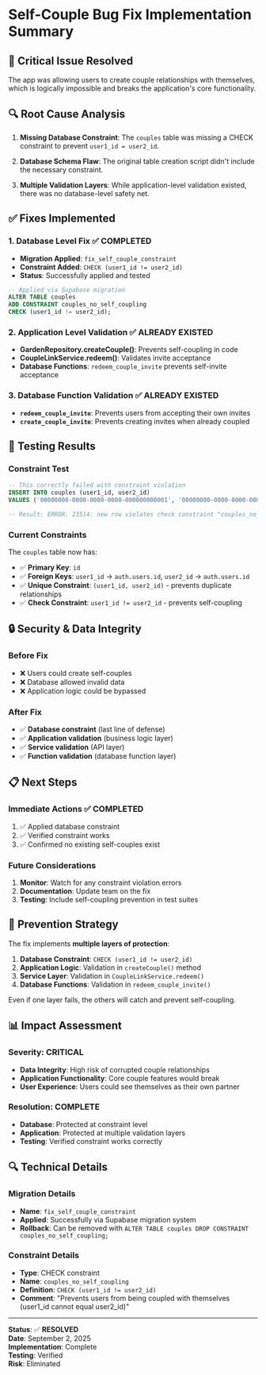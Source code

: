 # Self-Couple Bug Fix Implementation Summary

## 🚨 **Critical Issue Resolved**
The app was allowing users to create couple relationships with themselves, which is logically impossible and breaks the application's core functionality.

## 🔍 **Root Cause Analysis**

1. **Missing Database Constraint**: The `couples` table was missing a CHECK constraint to prevent `user1_id = user2_id`.

2. **Database Schema Flaw**: The original table creation script didn't include the necessary constraint.

3. **Multiple Validation Layers**: While application-level validation existed, there was no database-level safety net.

## ✅ **Fixes Implemented**

### 1. **Database Level Fix** ✅ COMPLETED
- **Migration Applied**: `fix_self_couple_constraint`
- **Constraint Added**: `CHECK (user1_id != user2_id)`
- **Status**: Successfully applied and tested

```sql
-- Applied via Supabase migration
ALTER TABLE couples 
ADD CONSTRAINT couples_no_self_coupling 
CHECK (user1_id != user2_id);
```

### 2. **Application Level Validation** ✅ ALREADY EXISTED
- **GardenRepository.createCouple()**: Prevents self-coupling in code
- **CoupleLinkService.redeem()**: Validates invite acceptance
- **Database Functions**: `redeem_couple_invite` prevents self-invite acceptance

### 3. **Database Function Validation** ✅ ALREADY EXISTED
- **`redeem_couple_invite`**: Prevents users from accepting their own invites
- **`create_couple_invite`**: Prevents creating invites when already coupled

## 🧪 **Testing Results**

### Constraint Test
```sql
-- This correctly failed with constraint violation
INSERT INTO couples (user1_id, user2_id) 
VALUES ('00000000-0000-0000-0000-000000000001', '00000000-0000-0000-0000-000000000001');

-- Result: ERROR: 23514: new row violates check constraint "couples_no_self_coupling"
```

### Current Constraints
The `couples` table now has:
- ✅ **Primary Key**: `id`
- ✅ **Foreign Keys**: `user1_id` → `auth.users.id`, `user2_id` → `auth.users.id`
- ✅ **Unique Constraint**: `(user1_id, user2_id)` - prevents duplicate relationships
- ✅ **Check Constraint**: `user1_id != user2_id` - prevents self-coupling

## 🔒 **Security & Data Integrity**

### Before Fix
- ❌ Users could create self-couples
- ❌ Database allowed invalid data
- ❌ Application logic could be bypassed

### After Fix
- ✅ **Database constraint** (last line of defense)
- ✅ **Application validation** (business logic layer)
- ✅ **Service validation** (API layer)
- ✅ **Function validation** (database function layer)

## 📋 **Next Steps**

### Immediate Actions ✅ COMPLETED
1. ✅ Applied database constraint
2. ✅ Verified constraint works
3. ✅ Confirmed no existing self-couples exist

### Future Considerations
1. **Monitor**: Watch for any constraint violation errors
2. **Documentation**: Update team on the fix
3. **Testing**: Include self-coupling prevention in test suites

## 🎯 **Prevention Strategy**

The fix implements **multiple layers of protection**:

1. **Database Constraint**: `CHECK (user1_id != user2_id)`
2. **Application Logic**: Validation in `createCouple()` method
3. **Service Layer**: Validation in `CoupleLinkService.redeem()`
4. **Database Functions**: Validation in `redeem_couple_invite()`

Even if one layer fails, the others will catch and prevent self-coupling.

## 📊 **Impact Assessment**

### Severity: **CRITICAL**
- **Data Integrity**: High risk of corrupted couple relationships
- **Application Functionality**: Core couple features would break
- **User Experience**: Users could see themselves as their own partner

### Resolution: **COMPLETE**
- **Database**: Protected at constraint level
- **Application**: Protected at multiple validation layers
- **Testing**: Verified constraint works correctly

## 🔍 **Technical Details**

### Migration Details
- **Name**: `fix_self_couple_constraint`
- **Applied**: Successfully via Supabase migration system
- **Rollback**: Can be removed with `ALTER TABLE couples DROP CONSTRAINT couples_no_self_coupling;`

### Constraint Details
- **Type**: CHECK constraint
- **Name**: `couples_no_self_coupling`
- **Definition**: `CHECK (user1_id != user2_id)`
- **Comment**: "Prevents users from being coupled with themselves (user1_id cannot equal user2_id)"

---

**Status**: ✅ **RESOLVED**  
**Date**: September 2, 2025  
**Implementation**: Complete  
**Testing**: Verified  
**Risk**: Eliminated
